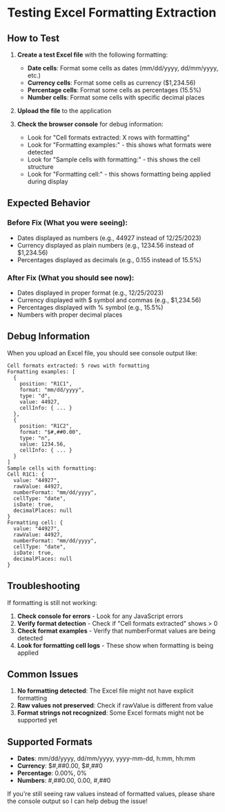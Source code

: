 # Testing Excel Formatting Extraction

## How to Test

1. **Create a test Excel file** with the following formatting:
   - **Date cells**: Format some cells as dates (mm/dd/yyyy, dd/mm/yyyy, etc.)
   - **Currency cells**: Format some cells as currency ($1,234.56)
   - **Percentage cells**: Format some cells as percentages (15.5%)
   - **Number cells**: Format some cells with specific decimal places

2. **Upload the file** to the application

3. **Check the browser console** for debug information:
   - Look for "Cell formats extracted: X rows with formatting"
   - Look for "Formatting examples:" - this shows what formats were detected
   - Look for "Sample cells with formatting:" - this shows the cell structure
   - Look for "Formatting cell:" - this shows formatting being applied during display

## Expected Behavior

### Before Fix (What you were seeing):
- Dates displayed as numbers (e.g., 44927 instead of 12/25/2023)
- Currency displayed as plain numbers (e.g., 1234.56 instead of $1,234.56)
- Percentages displayed as decimals (e.g., 0.155 instead of 15.5%)

### After Fix (What you should see now):
- Dates displayed in proper format (e.g., 12/25/2023)
- Currency displayed with $ symbol and commas (e.g., $1,234.56)
- Percentages displayed with % symbol (e.g., 15.5%)
- Numbers with proper decimal places

## Debug Information

When you upload an Excel file, you should see console output like:

```
Cell formats extracted: 5 rows with formatting
Formatting examples: [
  {
    position: "R1C1",
    format: "mm/dd/yyyy",
    type: "d",
    value: 44927,
    cellInfo: { ... }
  },
  {
    position: "R1C2", 
    format: "$#,##0.00",
    type: "n",
    value: 1234.56,
    cellInfo: { ... }
  }
]
Sample cells with formatting:
Cell R1C1: {
  value: "44927",
  rawValue: 44927,
  numberFormat: "mm/dd/yyyy",
  cellType: "date",
  isDate: true,
  decimalPlaces: null
}
Formatting cell: {
  value: "44927",
  rawValue: 44927,
  numberFormat: "mm/dd/yyyy",
  cellType: "date",
  isDate: true,
  decimalPlaces: null
}
```

## Troubleshooting

If formatting is still not working:

1. **Check console for errors** - Look for any JavaScript errors
2. **Verify format detection** - Check if "Cell formats extracted" shows > 0
3. **Check format examples** - Verify that numberFormat values are being detected
4. **Look for formatting cell logs** - These show when formatting is being applied

## Common Issues

1. **No formatting detected**: The Excel file might not have explicit formatting
2. **Raw values not preserved**: Check if rawValue is different from value
3. **Format strings not recognized**: Some Excel formats might not be supported yet

## Supported Formats

- **Dates**: mm/dd/yyyy, dd/mm/yyyy, yyyy-mm-dd, h:mm, hh:mm
- **Currency**: $#,##0.00, $#,##0
- **Percentage**: 0.00%, 0%
- **Numbers**: #,##0.00, 0.00, #,##0

If you're still seeing raw values instead of formatted values, please share the console output so I can help debug the issue!

